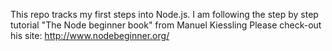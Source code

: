 This repo tracks my first steps into Node.js.
I am following the step by step tutorial "The Node beginner book" from Manuel Kiessling
Please check-out his site: http://www.nodebeginner.org/